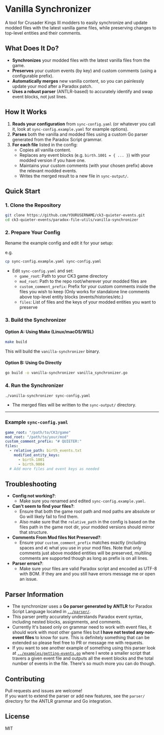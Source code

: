 
# Vanilla Synchronizer

A tool for Crusader Kings III modders to easily synchronize and update modded files with the latest vanilla game files, while preserving changes to top-level entities and their comments.

## What Does It Do?

- **Synchronizes** your modded files with the latest vanilla files from the game.
- **Preserves** your custom events (by key) and custom comments (using a configurable prefix).
- **Automatically merges** new vanilla content, so you can painlessly update your mod after a Paradox patch.
- **Uses a robust parser** (ANTLR-based) to accurately identify and swap event blocks, not just lines.

## How It Works

1. **Reads your configuration** from `sync-config.yaml` (or whatever you call it, look at `sync-config.example.yaml` for example options).
2. **Parses** both the vanilla and modded files using a custom Go parser generated from the Paradox Script grammar.
3. **For each file** listed in the config:
    - Copies all vanilla content.
    - Replaces any event blocks (e.g. `birth.1001 = { ... }`) with your modded version if you have one.
    - Maintains your custom comments (with your chosen prefix) above the relevant modded events.
    - Writes the merged result to a new file in `sync-output/`.

## Quick Start

### 1. Clone the Repository

```sh
git clone https://github.com/YOURUSERNAME/ck3-quieter-events.git
cd ck3-quieter-events/paradox-file-utils/vanilla-synchronizer
```

### 2. Prepare Your Config

Rename the example config and edit it for your setup:

e.g.
```sh
cp sync-config.example.yaml sync-config.yaml
```

- Edit `sync-config.yaml` and set:
    - `game_root`: Path to your CK3 game directory
    - `mod_root`: Path to the repo root/wherever your modded files are
    - `custom_comment_prefix`: Prefix for your custom comments inside the files you wish to keep (Only works for standalone line comments above top-level entity blocks (events/histories/etc.)
    - `files`: List of files and the keys of your modded entities you want to preserve

### 3. Build the Synchronizer

#### Option A: Using Make (Linux/macOS/WSL)

```sh
make build
```

This will build the `vanilla-synchronizer` binary.

#### Option B: Using Go Directly

```sh
go build -o vanilla-synchronizer vanilla_synchronizer.go
```

### 4. Run the Synchronizer

```sh
./vanilla-synchronizer sync-config.yaml
```

- The merged files will be written to the `sync-output/` directory.

---

### Example `sync-config.yaml`

```yaml
game_root: "/path/to/CK3/game"
mod_root: "/path/to/your/mod"
custom_comment_prefix: "# QUIETER:"
files:
  - relative_path: birth_events.txt
    modified_entity_keys:
      - birth.1001
      - birth.9004
  # Add more files and event keys as needed
```

## Troubleshooting

- **Config not working?**:
  - Make sure you renamed and edited `sync-config.example.yaml`.
- **Can't seem to find your files?**:
  - Ensure that both the game root path and mod paths are absolute or Go will likely fail to find them. 
  - Also make sure that the `relative_path` in the config is based on the files path in the game root dir, your modded versions should mirror that structure.
- **Comments From Mod files Not Preserved?**: 
  - Ensure your `custom_comment_prefix` matches exactly (including spaces and `#`) what you use in your mod files. Note that only comments just above modded entities will be preserved, multiling comments are supported though as long as prefix is on all lines.
- **Parser errors?**:
  - Make sure your files are valid Paradox script and encoded as UTF-8 with BOM. If they are and you still have errors message me or open an issue.

## Parser Information

- The synchronizer uses a **Go parser generated by ANTLR** for Paradox Script Language located in [`../parser/`](../parser/).
- This parser pretty accurately understands Paradox event syntax, including nested blocks, assignments, and comments.
- Currently It's based only on grammar need to work with event files, it should work with most other game files but **I have not tested any non-event files** to know for sure. This is definitely something that can be extended so please feel free to PR or message me with requests.
- If you want to see another example of something using this parser look at [`../examples/getting-events.go`](../examples/getting-events.go) where I wrote a smaller script that travers a given event file and outputs all the event blocks and the total number of events in the file. There's so much more you can do though.

## Contributing

Pull requests and issues are welcome!  
If you want to extend the parser or add new features, see the `parser/` directory for the ANTLR grammar and Go integration.


## License

MIT
